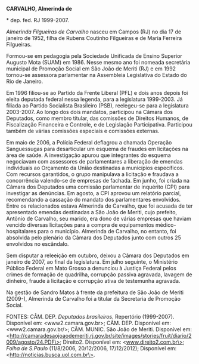 **CARVALHO, Almerinda de**

\* dep. fed. RJ 1999-2007.

*Almerinda Filgueiras de Carvalho* nasceu em Campos (RJ) no dia 17 de
janeiro de 1952, filha de Rubens Coutinho Filgueiras e de Maria Ferreira
Filgueiras.

Formou-se em pedagogia pela Sociedade Unificada de Ensino Superior
Augusto Mota (SUAM) em 1986. Nesse mesmo ano foi nomeada secretária
municipal de Promoção Social em São João de Meriti (RJ) e em 1992
tornou-se assessora parlamentar na Assembleia Legislativa do Estado do
Rio de Janeiro.

Em 1996 filiou-se ao Partido da Frente Liberal (PFL) e dois anos depois
foi eleita deputada federal nessa legenda, para a legislatura 1999-2003.
Já filiada ao Partido Socialista Brasileiro (PSB), reelegeu-se para a
legislatura 2003-2007. Ao longo dos dois mandatos, participou na Câmara
dos Deputados, como membro titular, das comissões de Direitos Humanos,
de Fiscalização Financeira e Controle, e de Legislação Participativa.
Participou também de várias comissões especiais e comissões externas.

Em maio de 2006, a Polícia Federal deflagrou a chamada Operação
Sanguessugas para desarticular um esquema de fraudes em licitações na
área de saúde. A investigação apurou que integrantes do esquema
negociavam com assessores de parlamentares a liberação de emendas
individuais ao Orçamento da União destinadas a municípios específicos.
Com recursos garantidos, o grupo manipulava a licitação e fraudava a
concorrência valendo-se de empresas de fachada. Em junho, foi criada na
Câmara dos Deputados uma comissão parlamentar de inquérito (CPI) para
investigar as denúncias. Em agosto, a CPI aprovou um relatório parcial,
recomendando a cassação do mandato dos parlamentares envolvidos. Entre
os relacionados estava Almerinda de Carvalho, que foi acusada de ter
apresentado emendas destinadas a São João de Meriti, cujo prefeito,
Antônio de Carvalho, seu marido, era dono de várias empresas que haviam
vencido diversas licitações para a compra de equipamentos
médico-hospitalares para o município. Almerinda de Carvalho, no entanto,
foi absolvida pelo plenário da Câmara dos Deputados junto com outros 25
envolvidos no escândalo.

Sem disputar a releeição em outubro, deixou a Câmara dos Deputados em
janeiro de 2007, ao final da legislatura. Em julho seguinte, o
Ministério Público Federal em Mato Grosso a denunciou à Justiça Federal
pelos crimes de formação de quadrilha, corrupção passiva agravada,
lavagem de dinheiro, fraude à licitação e corrupção ativa de testemunha
agravada.

Na gestão de Sandro Matos à frente da prefeitura de São João de Meriti
(2009-), Almerinda de Carvalho foi a titular da Secretaria de Promoção
Social.

FONTES: CÂM. DEP. *Deputados brasileiros.* Repertório (1999-2007).
Disponível em: \<www2.camara.gov.br\>; CÂM. DEP. Disponível em:
\<www2.camara.gov.br/\>; CÂM. MUNIC. São João de Meriti. Disponível em:
\<http://camaradesaojoaodemeriti.rj.gov.br/site/images/stories/fruit/diario/2009/agosto/24.PDF\>;
Direito2. Disponível em: \<www.direito2.com.br\>; *Folha de S.Paulo*
(11/8/2006, 20/12/2006, 17/12/2012); Disponível em:
\<http://noticias.busca.uol.com.br\>.
